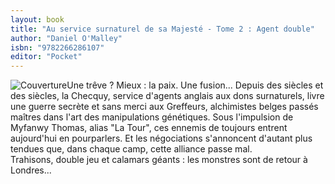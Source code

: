 ```yaml
---
layout: book
title: "Au service surnaturel de sa Majesté - Tome 2 : Agent double"
author: "Daniel O'Malley"
isbn: "9782266286107"
editor: "Pocket"
---
```

![Couverture](/img/9782266286107.jpg)Une trêve ? Mieux : la paix. Une fusion... Depuis des siècles et des siècles, la Checquy, service d'agents anglais aux dons surnaturels, livre une guerre secrète et sans merci aux Greffeurs, alchimistes belges passés maîtres dans l'art des manipulations génétiques. Sous l'impulsion de Myfanwy Thomas, alias "La Tour", ces ennemis de toujours entrent aujourd'hui en pourparlers. Et les négociations s'annoncent d'autant plus tendues que, dans chaque camp, cette alliance passe mal.  
Trahisons, double jeu et calamars géants : les monstres sont de retour à Londres... 
